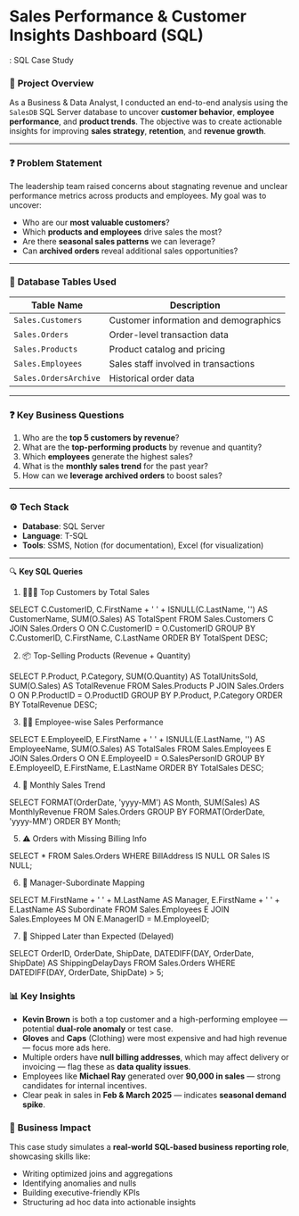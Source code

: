 # **Sales Performance & Customer Insights Dashboard (SQL)**

: SQL Case Study

### 📌 **Project Overview**

As a Business & Data Analyst, I conducted an end-to-end analysis using the `SalesDB` SQL Server database to uncover **customer behavior**, **employee performance**, and **product trends**. The objective was to create actionable insights for improving **sales strategy**, **retention**, and **revenue growth**.

---

### ❓ **Problem Statement**

The leadership team raised concerns about stagnating revenue and unclear performance metrics across products and employees. My goal was to uncover:

- Who are our **most valuable customers**?
- Which **products and employees** drive sales the most?
- Are there **seasonal sales patterns** we can leverage?
- Can **archived orders** reveal additional sales opportunities?

---

### 🧾 **Database Tables Used**

| Table Name | Description |
| --- | --- |
| `Sales.Customers` | Customer information and demographics |
| `Sales.Orders` | Order-level transaction data |
| `Sales.Products` | Product catalog and pricing |
| `Sales.Employees` | Sales staff involved in transactions |
| `Sales.OrdersArchive` | Historical order data |

---

### ❓ **Key Business Questions**

1. Who are the **top 5 customers by revenue**?
2. What are the **top-performing products** by revenue and quantity?
3. Which **employees** generate the highest sales?
4. What is the **monthly sales trend** for the past year?
5. How can we **leverage archived orders** to boost sales?

---

### ⚙️ **Tech Stack**

- **Database**: SQL Server
- **Language**: T-SQL
- **Tools**: SSMS, Notion (for documentation), Excel (for visualization)

---

🔍 **Key SQL Queries**

1. 🧑‍🤝‍🧑 Top Customers by Total Sales

SELECT 
    C.CustomerID,
    C.FirstName + ' ' + ISNULL(C.LastName, '') AS CustomerName,
    SUM(O.Sales) AS TotalSpent
FROM Sales.Customers C
JOIN Sales.Orders O ON C.CustomerID = O.CustomerID
GROUP BY C.CustomerID, C.FirstName, C.LastName
ORDER BY TotalSpent DESC;


2. 📦 Top-Selling Products (Revenue + Quantity)

SELECT 
    P.Product,
    P.Category,
    SUM(O.Quantity) AS TotalUnitsSold,
    SUM(O.Sales) AS TotalRevenue
FROM Sales.Products P
JOIN Sales.Orders O ON P.ProductID = O.ProductID
GROUP BY P.Product, P.Category
ORDER BY TotalRevenue DESC;


3. 👨‍💼 Employee-wise Sales Performance

SELECT 
    E.EmployeeID,
    E.FirstName + ' ' + ISNULL(E.LastName, '') AS EmployeeName,
    SUM(O.Sales) AS TotalSales
FROM Sales.Employees E
JOIN Sales.Orders O ON E.EmployeeID = O.SalesPersonID
GROUP BY E.EmployeeID, E.FirstName, E.LastName
ORDER BY TotalSales DESC;


4. 📅 Monthly Sales Trend

SELECT 
    FORMAT(OrderDate, 'yyyy-MM') AS Month,
    SUM(Sales) AS MonthlyRevenue
FROM Sales.Orders
GROUP BY FORMAT(OrderDate, 'yyyy-MM')
ORDER BY Month;


5. ⚠️ Orders with Missing Billing Info

SELECT * 
FROM Sales.Orders
WHERE BillAddress IS NULL OR Sales IS NULL;


6. 👔 Manager-Subordinate Mapping

SELECT 
    M.FirstName + ' ' + M.LastName AS Manager,
    E.FirstName + ' ' + E.LastName AS Subordinate
FROM Sales.Employees E
JOIN Sales.Employees M ON E.ManagerID = M.EmployeeID;


7. 🚚 Shipped Later than Expected (Delayed)

SELECT 
    OrderID, OrderDate, ShipDate, DATEDIFF(DAY, OrderDate, ShipDate) AS ShippingDelayDays
FROM Sales.Orders
WHERE DATEDIFF(DAY, OrderDate, ShipDate) > 5;


### 📊 **Key Insights**

- **Kevin Brown** is both a top customer and a high-performing employee — potential **dual-role anomaly** or test case.
- **Gloves** and **Caps** (Clothing) were most expensive and had high revenue — focus more ads here.
- Multiple orders have **null billing addresses**, which may affect delivery or invoicing — flag these as **data quality issues**.
- Employees like **Michael Ray** generated over **90,000 in sales** — strong candidates for internal incentives.
- Clear peak in sales in **Feb & March 2025** — indicates **seasonal demand spike**.


### 🎯 **Business Impact**

This case study simulates a **real-world SQL-based business reporting role**, showcasing skills like:

- Writing optimized joins and aggregations
- Identifying anomalies and nulls
- Building executive-friendly KPIs
- Structuring ad hoc data into actionable insights
